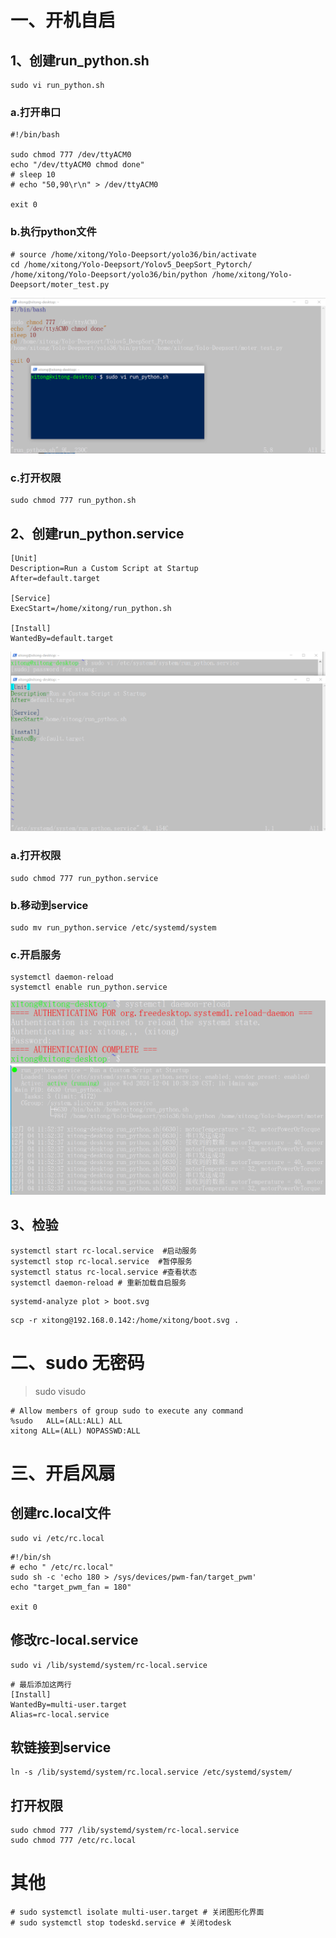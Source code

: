 # 一、开机自启
## 1、创建run_python.sh
```
sudo vi run_python.sh
```
### a.打开串口
```
#!/bin/bash

sudo chmod 777 /dev/ttyACM0
echo "/dev/ttyACM0 chmod done"
# sleep 10
# echo "50,90\r\n" > /dev/ttyACM0

exit 0
```
### b.执行python文件
```
# source /home/xitong/Yolo-Deepsort/yolo36/bin/activate
cd /home/xitong/Yolo-Deepsort/Yolov5_DeepSort_Pytorch/
/home/xitong/Yolo-Deepsort/yolo36/bin/python /home/xitong/Yolo-Deepsort/moter_test.py
```
![sh](./img/sh.png)

### c.打开权限
```
sudo chmod 777 run_python.sh
```
## 2、创建run_python.service
```
[Unit]
Description=Run a Custom Script at Startup
After=default.target

[Service]
ExecStart=/home/xitong/run_python.sh

[Install]
WantedBy=default.target
```
![sh](./img/service.png)
### a.打开权限
```
sudo chmod 777 run_python.service
```
### b.移动到service
```
sudo mv run_python.service /etc/systemd/system
```
### c.开启服务
```
systemctl daemon-reload
systemctl enable run_python.service
```
![sh](./img/load.png)
![sh](./img/status.png)
## 3、检验
```
systemctl start rc-local.service  #启动服务
systemctl stop rc-local.service  #暂停服务
systemctl status rc-local.service #查看状态
systemctl daemon-reload # 重新加载自启服务
```
```
systemd-analyze plot > boot.svg
```
```
scp -r xitong@192.168.0.142:/home/xitong/boot.svg .
```
# 二、sudo 无密码
>sudo visudo
```
# Allow members of group sudo to execute any command
%sudo   ALL=(ALL:ALL) ALL
xitong ALL=(ALL) NOPASSWD:ALL
```
# 三、开启风扇
## 创建rc.local文件
```
sudo vi /etc/rc.local
```
```
#!/bin/sh
# echo " /etc/rc.local"
sudo sh -c 'echo 180 > /sys/devices/pwm-fan/target_pwm'
echo "target_pwm_fan = 180"

exit 0
```
## 修改rc-local.service
```
sudo vi /lib/systemd/system/rc-local.service
```
```
# 最后添加这两行
[Install]
WantedBy=multi-user.target
Alias=rc-local.service
```
## 软链接到service
```
ln -s /lib/systemd/system/rc.local.service /etc/systemd/system/
```
## 打开权限
```
sudo chmod 777 /lib/systemd/system/rc-local.service
sudo chmod 777 /etc/rc.local
```

# 其他
```
# sudo systemctl isolate multi-user.target # 关闭图形化界面
# sudo systemctl stop todeskd.service # 关闭todesk
```